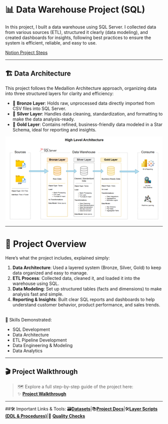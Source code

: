 # 📊 Data Warehouse Project (SQL)

In this project, I built a data warehouse using SQL Server. I collected data from various sources (ETL), structured it clearly (data modeling), and created dashboards for insights, following best practices to ensure the system is efficient, reliable, and easy to use.

[Notion Project Steps](https://www.notion.so/Data-Warehouse-Project-22c7873853dd801286dcdc81ce2daecd?source=copy_link)

---
## 🏗️ Data Architecture
This project follows the Medallion Architecture approach, organizing data into three structured layers for clarity and efficiency:

- 🥉 **Bronze Layer**: Holds raw, unprocessed data directly imported from CSV files into SQL Server.
- 🥈 **Silver Layer**: Handles data cleaning, standardization, and formatting to make the data analysis-ready.
- 🥇 **Gold Layer**: Contains refined, business-friendly data modeled in a Star Schema, ideal for reporting and insights.

![image](https://github.com/Liba5432/Data-Warehouse-Project/blob/main/docs/diagrams/data_architecture.png)


---
# 📝 Project Overview
Here’s what the project includes, explained simply:

1. **Data Architecture**: Used a layered system (Bronze, Silver, Gold) to keep data organized and easy to manage.
2. **ETL Process**: Collected data, cleaned it, and loaded it into the warehouse using SQL.
3. **Data Modeling**: Set up structured tables (facts and dimensions) to make analysis fast and simple.
4. **Reporting & Insights**: Built clear SQL reports and dashboards to help understand customer behavior, product performance, and sales trends.
<br><br>

🌟 Skills Demonstrated:
- SQL Development
- Data Architecture
- ETL Pipeline Development
- Data Engineering & Modeling
- Data Analytics
  
---
## 🎬 Project Walkthrough

> 🗺️ Explore a full step-by-step guide of the project here:  
> ✨ [**Project Walkthrough**](https://github.com/Liba5432/Data-Warehouse-Project/blob/main/docs/project_walkthrough.md) 
---

##🛠️ Important Links & Tools:
🗃️[**Datasets**](https://github.com/Liba5432/Data-Warehouse-Project/tree/main/datasets)|📚[**Project Docs**](https://github.com/Liba5432/Data-Warehouse-Project/tree/main/docs)|🛠[**Layer Scripts (DDL & Procedures)**](https://github.com/Liba5432/Data-Warehouse-Project/tree/main/scripts)|🧪 [**Quality Checks**](https://github.com/Liba5432/Data-Warehouse-Project/tree/main/tests)
